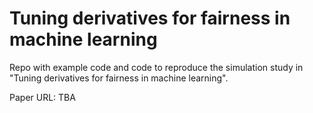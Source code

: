 # Tuning derivatives for fairness in machine learning
Repo with example code and code to reproduce the simulation study in "Tuning derivatives for fairness in machine learning".

Paper URL: TBA
